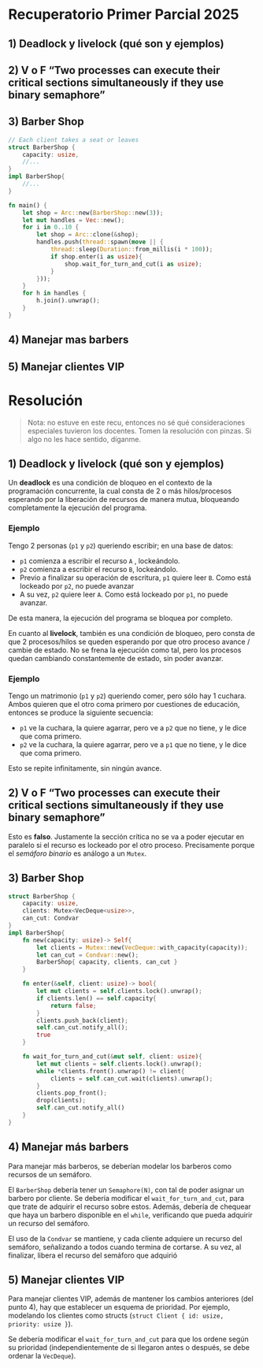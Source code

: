 # Recuperatorio Primer Parcial 2025
## 1) Deadlock y livelock (qué son y ejemplos)
## 2) V o F “Two processes can execute their critical sections simultaneously if they use binary semaphore”
## 3) Barber Shop
```rust
// Each client takes a seat or leaves
struct BarberShop {
    capacity: usize,
    //...
}
impl BarberShop{
    //...
}

fn main() {
    let shop = Arc::new(BarberShop::new(3));
    let mut handles = Vec::new();
    for i in 0..10 {
        let shop = Arc::clone(&shop);
        handles.push(thread::spawn(move || {
            thread::sleep(Duration::from_millis(i * 100));
            if shop.enter(i as usize){
                shop.wait_for_turn_and_cut(i as usize);
            }
        }));
    }
    for h in handles {
        h.join().unwrap();
    }
}

```
## 4) Manejar mas barbers
## 5) Manejar clientes VIP

# Resolución

> Nota: no estuve en este recu, entonces no sé qué consideraciones especiales tuvieron los docentes. Tomen la resolución con pinzas. Si algo no les hace sentido, díganme.

## 1) Deadlock y livelock (qué son y ejemplos)
Un **deadlock** es una condición de bloqueo en el contexto de la programación concurrente, la cual consta de 2 o más hilos/procesos esperando por la liberación de recursos de manera mutua, bloqueando completamente la ejecución del programa.
### Ejemplo
Tengo 2 personas (`p1` y `p2`) queriendo escribir; en una base de datos:
- `p1` comienza a escribir el recurso `A` , lockeándolo.
- `p2` comienza a escribir el recurso `B`, lockeándolo.
- Previo a finalizar su operación de escritura, `p1` quiere leer `B`. Como está lockeado por `p2`, no puede avanzar
- A su vez, `p2` quiere leer `A`. Como está lockeado por `p1`, no puede avanzar.

De esta manera, la ejecución del programa se bloquea por completo.

En cuanto al **livelock**, también es una condición de bloqueo, pero consta de que 2 procesos/hilos se queden esperando por que otro proceso avance / cambie de estado. No se frena la ejecución como tal, pero los procesos quedan cambiando constantemente de estado, sin poder avanzar.

### Ejemplo
Tengo un matrimonio (`p1` y `p2`) queriendo comer, pero sólo hay 1 cuchara.
Ambos quieren que el otro coma primero por cuestiones de educación, entonces se produce la siguiente secuencia:
- `p1` ve la cuchara, la quiere agarrar, pero ve a `p2` que no tiene, y le dice que coma primero.
- `p2` ve la cuchara, la quiere agarrar, pero ve a `p1` que no tiene, y le dice que coma primero.

Esto se repite infinitamente, sin ningún avance.

## 2) V o F “Two processes can execute their critical sections simultaneously if they use binary semaphore”

Esto es **falso**. Justamente la sección crítica no se va a poder ejecutar en paralelo si el recurso es lockeado por el otro proceso. Precisamente porque el _semáforo binario_ es análogo a un `Mutex`.

## 3) Barber Shop
```rust
struct BarberShop {
    capacity: usize,
    clients: Mutex<VecDeque<usize>>,
    can_cut: Condvar
}
impl BarberShop{
    fn new(capacity: usize)-> Self{
        let clients = Mutex::new(VecDeque::with_capacity(capacity));
        let can_cut = Condvar::new();
        BarberShop{ capacity, clients, can_cut }
    }

    fn enter(&self, client: usize)-> bool{
        let mut clients = self.clients.lock().unwrap();
        if clients.len() == self.capacity{
            return false;
        }
        clients.push_back(client);
        self.can_cut.notify_all();
        true
    }

    fn wait_for_turn_and_cut(&mut self, client: usize){
        let mut clients = self.clients.lock().unwrap();
        while *clients.front().unwrap() != client{
            clients = self.can_cut.wait(clients).unwrap();
        }
        clients.pop_front();
        drop(clients);
        self.can_cut.notify_all()
    }
}
```
## 4) Manejar más barbers
Para manejar más barberos, se deberían modelar los barberos como recursos de un semáforo.

El `BarberShop` debería tener un `Semaphore(N)`, con tal de poder asignar un barbero por cliente.
Se debería modificar el `wait_for_turn_and_cut`, para que trate de adquirir el recurso sobre estos. Además, debería de chequear que haya un barbero disponible en el `while`, verificando que pueda adquirir un recurso del semáforo.

El uso de la `Condvar` se mantiene, y cada cliente adquiere un recurso del semáforo, señalizando a todos cuando termina de cortarse. A su vez, al finalizar, libera el recurso del semáforo que adquirió

## 5) Manejar clientes VIP

Para manejar clientes VIP, además de mantener los cambios anteriores (del punto 4), hay que establecer un esquema de prioridad. Por ejemplo, modelando los clientes como structs (`struct Client { id: usize, priority: usize }`).

Se debería modificar el `wait_for_turn_and_cut` para que los ordene según su prioridad (independientemente de si llegaron antes o después, se debe ordenar la `VecDeque`).